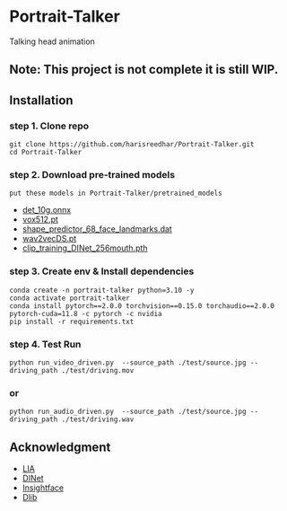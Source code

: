 # Portrait-Talker

Talking head animation

## Note: This project is not complete it is still WIP.

## Installation

### step 1. Clone repo

```
git clone https://github.com/harisreedhar/Portrait-Talker.git
cd Portrait-Talker
```

### step 2. Download pre-trained models

`put these models in Portrait-Talker/pretrained_models`

- [det_10g.onnx](https://huggingface.co/bluefoxcreation/insightface-retinaface-arcface-model/resolve/main/det_10g.onnx)
- [vox512.pt](https://huggingface.co/bluefoxcreation/LIA-512/resolve/main/vox512.pt?download=true)
- [shape_predictor_68_face_landmarks.dat](https://github.com/tzutalin/dlib-android/blob/master/data/shape_predictor_68_face_landmarks.dat)
- [wav2vecDS.pt](https://huggingface.co/bluefoxcreation/DINet_unofficial/resolve/main/wav2vecDS.pt)
- [clip_training_DINet_256mouth.pth](https://huggingface.co/bluefoxcreation/DINet_unofficial/resolve/main/clip_training_DINet_256mouth.pth)

### step 3. Create env & Install dependencies

```
conda create -n portrait-talker python=3.10 -y
conda activate portrait-talker
conda install pytorch==2.0.0 torchvision==0.15.0 torchaudio==2.0.0 pytorch-cuda=11.8 -c pytorch -c nvidia
pip install -r requirements.txt
```

### step 4. Test Run

```
python run_video_driven.py  --source_path ./test/source.jpg --driving_path ./test/driving.mov
```

### or

```
python run_audio_driven.py  --source_path ./test/source.jpg --driving_path ./test/driving.wav
```

## Acknowledgment

- [LIA](https://github.com/wyhsirius/LIA/)
- [DINet](https://github.com/MRzzm/DINet)
- [Insightface](https://github.com/deepinsight/insightface/tree/master/python-package/insightface)
- [Dlib](https://github.com/davisking/dlib)
